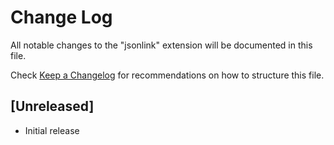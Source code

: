 # Change Log
All notable changes to the "jsonlink" extension will be documented in this file.

Check [Keep a Changelog](http://keepachangelog.com/) for recommendations on how to structure this file.

## [Unreleased]
- Initial release